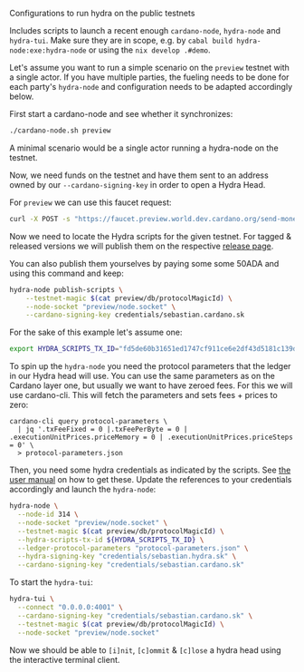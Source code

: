 Configurations to run hydra on the public testnets

Includes scripts to launch a recent enough `cardano-node`, `hydra-node` and
`hydra-tui`. Make sure they are in scope, e.g. by `cabal build hydra-node:exe:hydra-node` or using the `nix develop .#demo`.

Let's assume you want to run a simple scenario on the `preview` testnet with a single actor. If you have multiple parties, the fueling needs to be done for each party's `hydra-node` and configuration needs to be adapted accordingly below.

First start a cardano-node and see whether it synchronizes:

```sh
./cardano-node.sh preview
```

A minimal scenario would be a single actor running a hydra-node on the testnet.

Now, we need funds on the testnet and have them sent to an address owned by our `--cardano-signing-key` in order to open a Hydra Head.

For `preview` we can use this faucet request:

```sh
curl -X POST -s "https://faucet.preview.world.dev.cardano.org/send-money/$(cat credentials/hydra-fuel.address)?api_key=oochuyai3ku4Fei4ahth9ooch9ohth7d"
```

Now we need to locate the Hydra scripts for the given testnet. For tagged &
released versions we will publish them on the respective [release
page](https://github.com/input-output-hk/hydra/releases).

You can also publish them yourselves by paying some some 50ADA and using this
command and keep:

```sh
hydra-node publish-scripts \
    --testnet-magic $(cat preview/db/protocolMagicId) \
    --node-socket "preview/node.socket" \
    --cardano-signing-key credentials/sebastian.cardano.sk
```

For the sake of this example let's assume one:

```sh
export HYDRA_SCRIPTS_TX_ID="fd5de60b31651ed1747cf911ce6e2df43d5181c139d606e37eb58bbd9ecbbf5b"
```

To spin up the `hydra-node` you need the protocol parameters that the ledger in
our Hydra head will use. You can use the same parameters as on the Cardano
layer one, but usually we want to have zeroed fees. For this we will use
cardano-cli. This will fetch the parameters and sets fees + prices to zero:

```
cardano-cli query protocol-parameters \
  | jq '.txFeeFixed = 0 |.txFeePerByte = 0 | .executionUnitPrices.priceMemory = 0 | .executionUnitPrices.priceSteps = 0' \
  > protocol-parameters.json
```

Then, you need some hydra credentials as indicated by the scripts. See [the user
manual](https://hydra.family/head-protocol/docs/getting-started/quickstart#and-where-to-find-them)
on how to get these. Update the references to your credentials accordingly and
launch the `hydra-node`:

```sh
hydra-node \
  --node-id 314 \
  --node-socket "preview/node.socket" \
  --testnet-magic $(cat preview/db/protocolMagicId) \
  --hydra-scripts-tx-id ${HYDRA_SCRIPTS_TX_ID} \
  --ledger-protocol-parameters "protocol-parameters.json" \
  --hydra-signing-key "credentials/sebastian.hydra.sk" \
  --cardano-signing-key "credentials/sebastian.cardano.sk"
```

To start the `hydra-tui`:

```sh
hydra-tui \
  --connect "0.0.0.0:4001" \
  --cardano-signing-key "credentials/sebastian.cardano.sk" \
  --testnet-magic $(cat preview/db/protocolMagicId) \
  --node-socket "preview/node.socket"
```

Now we should be able to `[i]nit`, `[c]ommit` & `[c]lose` a hydra head using the interactive terminal client.
